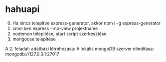 # hahuapi
0. Ha nincs telepitve express-generator, akkor npm i -g express-generator
1. cmd-ben express --no-view projektname
2. nodemon telepitése, start script szerkesztése
3. mongoose telepítése

A 2. feladat: adatbázi létrehozása: A lokális mongoDB szerver elindítása: mongodb://127.0.0.1:27017